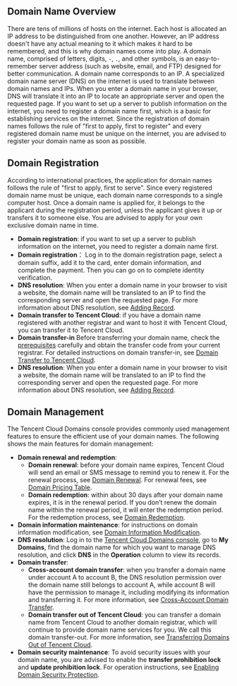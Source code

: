 
## Domain Name Overview
There are tens of millions of hosts on the internet. Each host is allocated an IP address to be distinguished from one another. However, an IP address doesn't have any actual meaning to it which makes it hard to be remembered, and this is why domain names come into play.
A domain name, comprised of letters, digits, `-`, `.`, and other symbols, is an easy-to-remember server address (such as website, email, and FTP) designed for better communication.
A domain name corresponds to an IP. A specialized domain name server (DNS) on the internet is used to translate between domain names and IPs. When you enter a domain name in your browser, DNS will translate it into an IP to locate an appropriate server and open the requested page.
If you want to set up a server to publish information on the internet, you need to register a domain name first, which is a basic for establishing services on the internet. Since the registration of domain names follows the rule of "first to apply, first to register" and every registered domain name must be unique on the internet, you are advised to register your domain name as soon as possible.


## Domain Registration
According to international practices, the application for domain names follows the rule of "first to apply, first to serve". Since every registered domain name must be unique, each domain name corresponds to a single computer host. Once a domain name is applied for, it belongs to the applicant during the registration period, unless the applicant gives it up or transfers it to someone else. You are advised to apply for your own exclusive domain name in time.
- **Domain registration**: if you want to set up a server to publish information on the internet, you need to register a domain name first.
 - **Domain registration**：
    Log in to the domain registration page, select a domain suffix, add it to the card, enter domain information, and complete the payment. Then you can go on to complete identity verification.
 - **DNS resolution**:
 When you enter a domain name in your browser to visit a website, the domain name will be translated to an IP to find the corresponding server and open the requested page. For more information about DNS resolution, see [Adding Record](https://docs.dnspod.com/dns/5faa06d691e2ca46b29ff43e/).
- **Domain transfer to Tencent Cloud**: if you have a domain name registered with another registrar and want to host it with Tencent Cloud, you can transfer it to Tencent Cloud.
 - **Domain transfer-in**
    Before transferring your domain name, check the [prerequisites](https://intl.cloud.tencent.com/zh/document/product/242/45180) carefully and obtain the transfer code from your current registrar. For detailed instructions on domain transfer-in, see [Domain Transfer to Tencent Cloud](https://intl.cloud.tencent.com/document/product/242/42877).
 - **DNS resolution**:
 When you enter a domain name in your browser to visit a website, the domain name will be translated to an IP to find the corresponding server and open the requested page. For more information about DNS resolution, see [Adding Record](https://docs.dnspod.com/dns/5faa06d691e2ca46b29ff43e/).

## Domain Management
The Tencent Cloud Domains console provides commonly used management features to ensure the efficient use of your domain names. The following shows the main features for domain management:
- **Domain renewal and redemption**:
   - **Domain renewal**: before your domain name expires, Tencent Cloud will send an email or SMS message to remind you to renew it. For the renewal process, see [Domain Renewal](link). For renewal fees, see [Domain Pricing Table](link).
   - **Domain redemption**: within about 30 days after your domain name expires, it is in the renewal period. If you don’t renew the domain name within the renewal period, it will enter the redemption period. For the redemption process, see [Domain Redemption](link).
- **Domain information maintenance**: for instructions on domain information modification, see [Domain Information Modification](link).
- **DNS resolution**:
  Log in to the [Tencent Cloud Domains console](https://console.cloud.tencent.com/domain), go to **My Domains**, find the domain name for which you want to manage DNS resolution, and click **DNS** in the **Operation** column to view its records.
- **Domain transfer**:
  - **Cross-account domain transfer**: when you transfer a domain name under account A to account B, the DNS resolution permission over the domain name still belongs to account A, while account B will have the permission to manage it, including modifying its information and transferring it. For more information, see [Cross-Account Domain Transfer](https://intl.cloud.tencent.com/document/product/242/42875).
  - **Domain transfer out of Tencent Cloud**: you can transfer a domain name from Tencent Cloud to another domain registrar, which will continue to provide domain name services for you. We call this domain transfer-out. For more information, see [Transferring Domains Out of Tencent Cloud](https://intl.cloud.tencent.com/document/product/242/42876).
- **Domain security maintenance**:
  To avoid security issues with your domain name, you are advised to enable the **transfer prohibition lock** and **update prohibition lock**. For operation instructions, see [Enabling Domain Security Protection](https://intl.cloud.tencent.com/document/product/242/42864).

